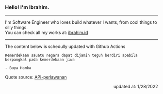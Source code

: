 <h3>Hello! I'm Ibrahim.</h3>

---

I'm Software Engineer who loves build whatever I wants, from cool things to silly things. <br>
You can check all my works at: [ibrahim.id](https://ibrahim.id)

---

The content below is schedully updated with Github Actions

    Kemerdekaan sauatu negara dapat dijamin teguh berdiri apabila berpangkal pada kemerdekaan jiwa

    - Buya Hamka

Quote source: [API-perlawanan](https://github.com/ibamibrhm/api-perlawanan)

<div dir="rtl">
updated at: 1/28/2022
</div>